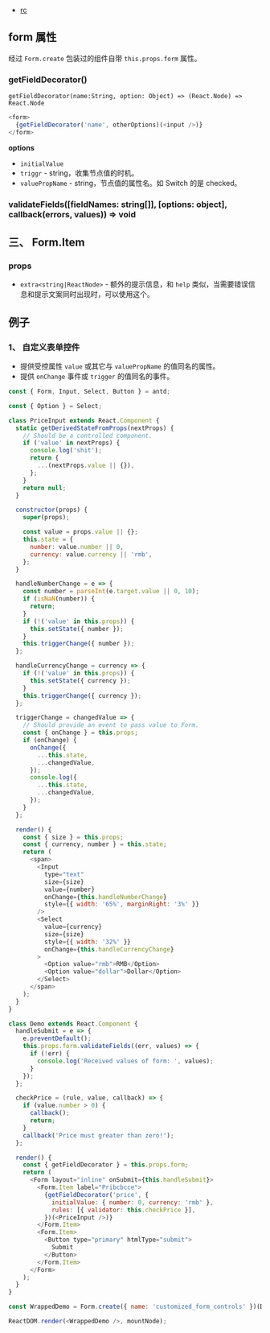 
- [rc](http://react-component.github.io/badgeboard/)

## form 属性
经过 `Form.create` 包装过的组件自带 `this.props.form` 属性。  

### getFieldDecorator()
`getFieldDecorator(name:String, option: Object) => (React.Node) => React.Node`  

```js
<form>
  {getFieldDecorator('name', otherOptions)(<input />)}
</form>
```
**options**  
- `initialValue`  
- `triggr` - string，收集节点值的时机。  
- `valuePropName` - string，节点值的属性名。如 Switch 的是 checked。  

### validateFields(\[fieldNames: string\[]], \[options: object], callback(errors, values)) => void


## 三、 Form.Item
### props
- `extra<string|ReactNode>` - 额外的提示信息，和 `help` 类似，当需要错误信息和提示文案同时出现时，可以使用这个。


## 例子
### 1、 自定义表单控件
- 提供受控属性 `value` 或其它与 `valuePropName` 的值同名的属性。  
- 提供 `onChange` 事件或 `trigger` 的值同名的事件。

```js
const { Form, Input, Select, Button } = antd;

const { Option } = Select;

class PriceInput extends React.Component {
  static getDerivedStateFromProps(nextProps) {
    // Should be a controlled component.
    if ('value' in nextProps) {
      console.log('shit');
      return {
        ...(nextProps.value || {}),
      };
    }
    return null;
  }

  constructor(props) {
    super(props);

    const value = props.value || {};
    this.state = {
      number: value.number || 0,
      currency: value.currency || 'rmb',
    };
  }

  handleNumberChange = e => {
    const number = parseInt(e.target.value || 0, 10);
    if (isNaN(number)) {
      return;
    }
    if (!('value' in this.props)) {
      this.setState({ number });
    }
    this.triggerChange({ number });
  };

  handleCurrencyChange = currency => {
    if (!('value' in this.props)) {
      this.setState({ currency });
    }
    this.triggerChange({ currency });
  };

  triggerChange = changedValue => {
    // Should provide an event to pass value to Form.
    const { onChange } = this.props;
    if (onChange) {
      onChange({
        ...this.state,
        ...changedValue,
      });
      console.log({
        ...this.state,
        ...changedValue,
      });
    }
  };

  render() {
    const { size } = this.props;
    const { currency, number } = this.state;
    return (
      <span>
        <Input
          type="text"
          size={size}
          value={number}
          onChange={this.handleNumberChange}
          style={{ width: '65%', marginRight: '3%' }}
        />
        <Select
          value={currency}
          size={size}
          style={{ width: '32%' }}
          onChange={this.handleCurrencyChange}
        >
          <Option value="rmb">RMB</Option>
          <Option value="dollar">Dollar</Option>
        </Select>
      </span>
    );
  }
}

class Demo extends React.Component {
  handleSubmit = e => {
    e.preventDefault();
    this.props.form.validateFields((err, values) => {
      if (!err) {
        console.log('Received values of form: ', values);
      }
    });
  };

  checkPrice = (rule, value, callback) => {
    if (value.number > 0) {
      callback();
      return;
    }
    callback('Price must greater than zero!');
  };

  render() {
    const { getFieldDecorator } = this.props.form;
    return (
      <Form layout="inline" onSubmit={this.handleSubmit}>
        <Form.Item label="Pribcbcce">
          {getFieldDecorator('price', {
            initialValue: { number: 0, currency: 'rmb' },
            rules: [{ validator: this.checkPrice }],
          })(<PriceInput />)}
        </Form.Item>
        <Form.Item>
          <Button type="primary" htmlType="submit">
            Submit
          </Button>
        </Form.Item>
      </Form>
    );
  }
}

const WrappedDemo = Form.create({ name: 'customized_form_controls' })(Demo);

ReactDOM.render(<WrappedDemo />, mountNode);
```
